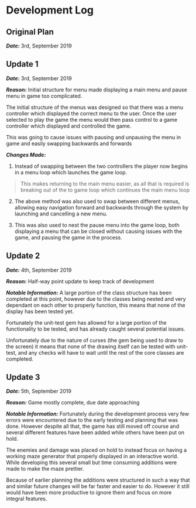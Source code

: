 
# Development Log

## Original Plan

***Date:*** 3rd, September 2019

  

## Update 1

***Date:*** 3rd, September 2019

  

***Reason:*** Initial structure for menu made displaying a main menu and pause menu in game too complicated.

  

The initial structure of the menus was designed so that there was a menu controller which displayed the correct menu to the user. Once the user selected to play the game the menu would then pass control to a game controller which displayed and controlled the game.

  

This was going to cause issues with pausing and unpausing the menu in game and easily swapping backwards and forwards

  

***Changes Made:***

1. Instead of swapping between the two controllers the player now begins in a menu loop which launches the game loop.

  

> This makes returning to the main menu easier, as all that is required is breaking out of the to game loop which continues the main menu loop

2. The above method was also used to swap between different menus, allowing easy navigation forward and backwards through the system by launching and cancelling a new menu.

3. This was also used to nest the pause menu into the game loop, both displaying a menu that can be closed without causing issues with the game, and pausing the game in the process.

  

## Update 2

***Date:*** 4th, September 2019

  

***Reason:*** Half-way point update to keep track of development

  

***Notable Information:*** A large portion of the class structure has been completed at this point, however due to the classes being nested and very dependant on each other to properly function, this means that none of the display has been tested yet.

  

Fortunately the unit-test gem has allowed for a large portion of the functionality to be tested, and has already caught several potential issues.

  

Unfortunately due to the nature of curses (the gem being used to draw to the screen) it means that none of the drawing itself can be tested with unit-test, and any checks will have to wait until the rest of the core classes are completed.

## Update 3

***Date:*** 5th, September 2019

  

***Reason:*** Game mostly complete, due date approaching

  

***Notable Information:*** Fortunately during the development process very few errors were encountered due to the early testing and planning that was done. However despite all that, the game has still moved off course and several different features have been added while others have been put on hold.

The enemies and damage was placed on hold to instead focus on having a working maze generator that properly displayed in an interactive world. While developing this several small but time consuming additions were made to make the maze prettier.

Because of earlier planning the additions were structured in such a way that and similar future changes will be far faster and easier to do. However it still would have been more productive to ignore them and focus on more integral features.
